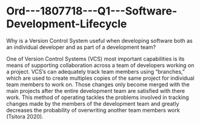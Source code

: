 # Ord---1807718---Q1---Software-Development-Lifecycle
Why is a Version Control System useful when developing software both as an individual  developer and as part of a development team?

One of Version Control Systems (VCS) most important capabilities is its means of supporting collaboration across a team of developers working on a project. VCS’s can adequately track team members using “branches,” which are used to create multiples copies of the same project for individual team members to work on. Those changes only become merged with the main projects after the entire development team are satisfied with there work. This method of operating tackles the problems involved in tracking changes made by the members of the development team and greatly decreases the probability of overwriting another team members work (Tsitora 2020).
